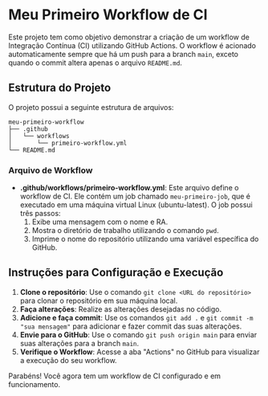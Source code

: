 # Meu Primeiro Workflow de CI

Este projeto tem como objetivo demonstrar a criação de um workflow de Integração Contínua (CI) utilizando GitHub Actions. O workflow é acionado automaticamente sempre que há um push para a branch `main`, exceto quando o commit altera apenas o arquivo `README.md`.

## Estrutura do Projeto

O projeto possui a seguinte estrutura de arquivos:

```
meu-primeiro-workflow
├── .github
│   └── workflows
│       └── primeiro-workflow.yml
└── README.md
```

### Arquivo de Workflow

- **.github/workflows/primeiro-workflow.yml**: Este arquivo define o workflow de CI. Ele contém um job chamado `meu-primeiro-job`, que é executado em uma máquina virtual Linux (ubuntu-latest). O job possui três passos:
  1. Exibe uma mensagem com o nome e RA.
  2. Mostra o diretório de trabalho utilizando o comando `pwd`.
  3. Imprime o nome do repositório utilizando uma variável específica do GitHub.

## Instruções para Configuração e Execução

1. **Clone o repositório**: Use o comando `git clone <URL do repositório>` para clonar o repositório em sua máquina local.
2. **Faça alterações**: Realize as alterações desejadas no código.
3. **Adicione e faça commit**: Use os comandos `git add .` e `git commit -m "sua mensagem"` para adicionar e fazer commit das suas alterações.
4. **Envie para o GitHub**: Use o comando `git push origin main` para enviar suas alterações para a branch `main`.
5. **Verifique o Workflow**: Acesse a aba "Actions" no GitHub para visualizar a execução do seu workflow.

Parabéns! Você agora tem um workflow de CI configurado e em funcionamento.